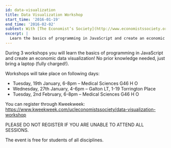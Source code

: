 ```yaml
---
id: data-visualization
title: Data Visualization Workshop
start_time: '2016-01-19'
end_time: '2016-02-02'
subtext: With [The Economist’s Society](http://www.economistssociety.org/)
excerpt: |
  Learn the basics of programming in JavaScript and create an economic data visualization from scratch.
---
```


During 3 workshops you will learn the basics of programming in JavaScript and create an economic data visualization! No prior knowledge needed, just bring a laptop (fully charged!).  

Workshops will take place on following days:  

- Tuesday, 19th January, 6-8pm – Medical Sciences G46 H O  
- Wednesday, 27th January, 4-6pm – Galton LT, 1-19 Torrington Place  
- Tuesday, 2nd February, 6-8pm – Medical Sciences G46 H O  

You can register through Kweekweek:  
https://www.kweekweek.com/ucleconomistssociety/data-visualization-workshop  

PLEASE DO NOT REGISTER IF YOU ARE UNABLE TO ATTEND ALL SESSIONS.  

The event is free for students of all disciplines.  
